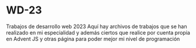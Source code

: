 # WD-23
Trabajos de desarrollo web 2023
Aquí hay archivos de trabajos que se han realizado en mi especialidad y además ciertos que realice por cuenta propia en Advent JS y otras página para poder mejor mi nivel de programación
